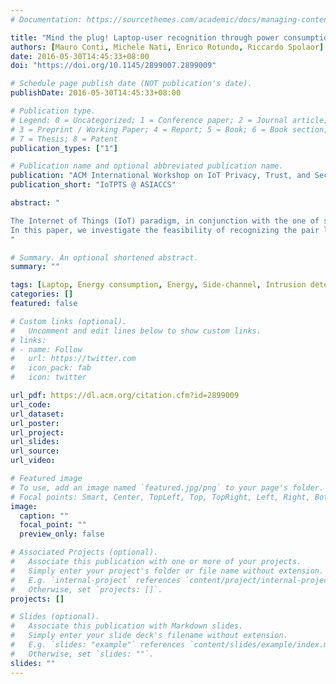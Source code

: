 ```yaml
---
# Documentation: https://sourcethemes.com/academic/docs/managing-content/

title: "Mind the plug! Laptop-user recognition through power consumption"
authors: [Mauro Conti, Michele Nati, Enrico Rotundo, Riccardo Spolaor]
date: 2016-05-30T14:45:33+08:00
doi: "https://doi.org/10.1145/2899007.2899009"

# Schedule page publish date (NOT publication's date).
publishDate: 2016-05-30T14:45:33+08:00

# Publication type.
# Legend: 0 = Uncategorized; 1 = Conference paper; 2 = Journal article;
# 3 = Preprint / Working Paper; 4 = Report; 5 = Book; 6 = Book section;
# 7 = Thesis; 8 = Patent
publication_types: ["1"]

# Publication name and optional abbreviated publication name.
publication: "ACM International Workshop on IoT Privacy, Trust, and Security"
publication_short: "IoTPTS @ ASIACCS"

abstract: "

The Internet of Things (IoT) paradigm, in conjunction with the one of smart cities, is pursuing toward the concept of smart buildings, i.e., 'intelligent' buildings able to receive data from a network of sensors and thus to adapt the environment. IoT sensors can monitor a wide range of environmental features such as the energy consumption inside a building at fine-grained level (e.g., for a specific wall-socket). Some smart buildings already deploy energy monitoring in order to optimize the energy use for good purposes (e.g., to save money, to reduce pollution). Unfortunately, such measurements raise a significant amount of privacy concerns.
In this paper, we investigate the feasibility of recognizing the pair laptop-user (i.e., a user using her own laptop) from the energy traces produced by her laptop. We design MTPlug, a framework that achieves this goal relying on supervised machine learning techniques as pattern recognition in multivariate time series. We present a comprehensive implementation of this system and run a thorough set of experiments. In particular, we collected data by monitoring the energy consumption of two groups of laptop users, some office employees and some intruders, for a total of 27 people. We show that our system is able to build an energy profile for a laptop user with accuracy above 80%, in less than 3.5 hours of laptop usage. To the best of our knowledge, this is the first research that assesses the feasibility of laptop users profiling relying uniquely on fine-grained energy traces collected using wall-socket smart meters.
"

# Summary. An optional shortened abstract.
summary: ""

tags: [Laptop, Energy consumption, Energy, Side-channel, Intrusion detection, Machine Learning, Classification]
categories: []
featured: false

# Custom links (optional).
#   Uncomment and edit lines below to show custom links.
# links:
# - name: Follow
#   url: https://twitter.com
#   icon_pack: fab
#   icon: twitter

url_pdf: https://dl.acm.org/citation.cfm?id=2899009
url_code:
url_dataset:
url_poster:
url_project:
url_slides:
url_source:
url_video:

# Featured image
# To use, add an image named `featured.jpg/png` to your page's folder. 
# Focal points: Smart, Center, TopLeft, Top, TopRight, Left, Right, BottomLeft, Bottom, BottomRight.
image:
  caption: ""
  focal_point: ""
  preview_only: false

# Associated Projects (optional).
#   Associate this publication with one or more of your projects.
#   Simply enter your project's folder or file name without extension.
#   E.g. `internal-project` references `content/project/internal-project/index.md`.
#   Otherwise, set `projects: []`.
projects: []

# Slides (optional).
#   Associate this publication with Markdown slides.
#   Simply enter your slide deck's filename without extension.
#   E.g. `slides: "example"` references `content/slides/example/index.md`.
#   Otherwise, set `slides: ""`.
slides: ""
---
```

